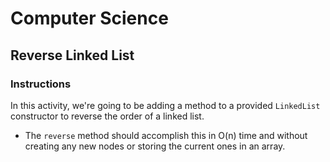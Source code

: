 # Computer Science

## Reverse Linked List

### Instructions

In this activity, we're going to be adding a method to a provided `LinkedList` constructor to reverse the order of a linked list.

* The `reverse` method should accomplish this in O(n) time and without creating any new nodes or storing the current ones in an array.
